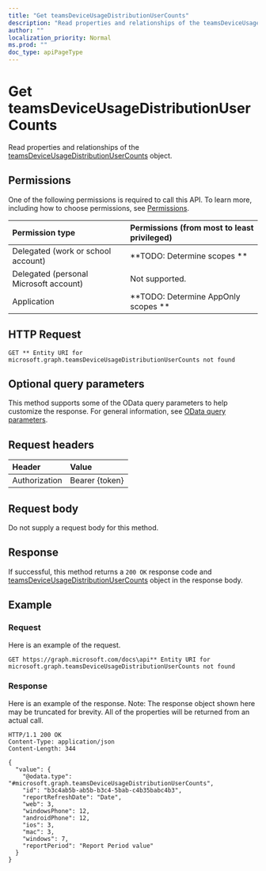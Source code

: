 ```yaml
---
title: "Get teamsDeviceUsageDistributionUserCounts"
description: "Read properties and relationships of the teamsDeviceUsageDistributionUserCounts object."
author: ""
localization_priority: Normal
ms.prod: ""
doc_type: apiPageType
---
```


# Get teamsDeviceUsageDistributionUserCounts

Read properties and relationships of the [teamsDeviceUsageDistributionUserCounts](../resources/teamsdeviceusagedistributionusercounts.md) object.

## Permissions
One of the following permissions is required to call this API. To learn more, including how to choose permissions, see [Permissions](/concepts/permissions-reference.md).

|Permission type|Permissions (from most to least privileged)|
|:---|:---|
|Delegated (work or school account)|**TODO: Determine scopes **|
|Delegated (personal Microsoft account)|Not supported.|
|Application|**TODO: Determine AppOnly scopes **|

## HTTP Request
<!-- {
  "blockType": "ignored"
}
-->
``` http
GET ** Entity URI for microsoft.graph.teamsDeviceUsageDistributionUserCounts not found
```

## Optional query parameters
This method supports some of the OData query parameters to help customize the response. For general information, see [OData query parameters](/graph/query-parameters).

## Request headers
|Header|Value|
|:---|:---|
|Authorization|Bearer {token}|

## Request body
Do not supply a request body for this method.

## Response
If successful, this method returns a `200 OK` response code and [teamsDeviceUsageDistributionUserCounts](../resources/teamsdeviceusagedistributionusercounts.md) object in the response body.

## Example

### Request
Here is an example of the request.
<!-- {
  "blockType": "request",
  "name": "get_teamsdeviceusagedistributionusercounts"
}
-->
``` http
GET https://graph.microsoft.com/docs\api** Entity URI for microsoft.graph.teamsDeviceUsageDistributionUserCounts not found
```

### Response
Here is an example of the response. Note: The response object shown here may be truncated for brevity. All of the properties will be returned from an actual call.
<!-- {
  "blockType": "response",
  "truncated": true,
  "@odata.type": "microsoft.graph.teamsDeviceUsageDistributionUserCounts"
}
-->
``` http
HTTP/1.1 200 OK
Content-Type: application/json
Content-Length: 344

{
  "value": {
    "@odata.type": "#microsoft.graph.teamsDeviceUsageDistributionUserCounts",
    "id": "b3c4ab5b-ab5b-b3c4-5bab-c4b35babc4b3",
    "reportRefreshDate": "Date",
    "web": 3,
    "windowsPhone": 12,
    "androidPhone": 12,
    "ios": 3,
    "mac": 3,
    "windows": 7,
    "reportPeriod": "Report Period value"
  }
}
```

